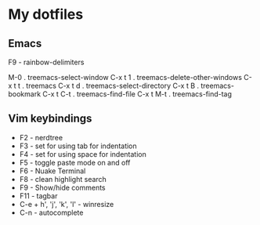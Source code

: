 # My dotfiles

## Emacs

F9 - rainbow-delimiters

M-0       . treemacs-select-window
C-x t 1   . treemacs-delete-other-windows
C-x t t   . treemacs
C-x t d   . treemacs-select-directory
C-x t B   . treemacs-bookmark
C-x t C-t . treemacs-find-file
C-x t M-t . treemacs-find-tag

## Vim keybindings

* F2 - nerdtree
* F3 - set for using tab for indentation
* F4 - set for using space for indentation
* F5 - toggle paste mode on and off
* F6 - Nuake Terminal
* F8 - clean highlight search
* F9 - Show/hide comments
* F11 - tagbar
* C-e + h', 'j', 'k', 'l'  - winresize
* C-n - autocomplete


